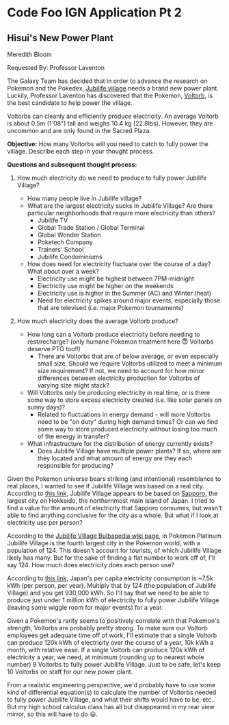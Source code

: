 # Code Foo IGN Application Pt 2
## Hisui's New Power Plant
Meredith Bloom

Requested By: Professor Laventon

The Galaxy Team has decided that in order to advance the research on Pokemon and the Pokedex, [Jubilife village](https://bulbapedia.bulbagarden.net/wiki/Jubilife_City) needs a brand new power plant. Luckily, Professor Laventon has discovered that the Pokemon, [Voltorb](https://bulbapedia.bulbagarden.net/wiki/Voltorb_(Pok%C3%A9mon)), is the best candidate to help power the village.

Voltorbs can cleanly and efficiently produce electricity. An average Voltorb is about 0.5m (1'08") tall and weighs 10.4 kg (22.8lbs). However, they are uncommon and are only found in the Sacred Plaza.

**Objective:** How many Voltorbs will you need to catch to fully power the village. Describe each step in your thought process.


**Questions and subsequent thought process:**

1. How much electricity do we need to produce to fully power Jubilife Village?
    - How many people live in Jubilife village?
    - What are the largest electricity sucks in Jubilife Village? Are there particular neighborhoods that require more electricity than others?
        + Jubilife TV
        + Global Trade Station / Global Terminal
        + Global Wonder Station
        + Poketech Company
        + Trainers' School
        + Jubilife Condominiums
    - How does need for electricity fluctuate over the course of a day? What about over a week?
        + Electricity use might be highest between 7PM-midnight
        + Electricity use might be higher on the weekends
        + Electricity use is higher in the Summer (AC) and Winter (heat)
        + Need for electricity spikes around major events, especially those that are televised (i.e. major Pokemon tournaments)

2. How much electricity does the average Voltorb produce? 
    - How long can a Voltorb produce electricity before needing to rest/recharge? (only humane Pokemon treatment here :innocent: Voltorbs deserve PTO too!!)
        + There are Voltorbs that are of below average, or even especially small size. Should we require Voltorbs utilized to meet a minimum size requirement? If not, we need to account for how minor differences between electricity production for Voltorbs of varying size might stack?
    - Will Voltorbs only be producing electricity in real time, or is there some way to store excess electricity created (i.e. like solar panels on sunny days)?
        + Related to fluctuations in energy demand - will more Voltorbs need to be "on duty" during high demand times? Or can we find some way to store produced electricity without losing too much of the energy in transfer?
    - What infrastructure for the distribution of energy currently exists?
        + Does Jubilife Village have multiple power plants? If so, where are they located and what amount of energy are they each responsible for producing?



Given the Pokemon universe bears striking (and intentional) resemblance to real places, I wanted to see if Jubilife Village was based on a real city. According to [this link](https://bulbapedia.bulbagarden.net/wiki/Pok%C3%A9mon_world_in_relation_to_the_real_world), Jubilife Village appears to be based on [Sapporo](https://en.wikipedia.org/wiki/Sapporo), the largest city on Hokkaido, the northernmost main island of Japan. I tried to find a value for the amount of electricity that Sapporo consumes, but wasn't able to find anything conclusive for the city as a whole. But what if I look at electricity use per person?


According to the [Jubilife Village Bulbapedia wiki page](https://bulbapedia.bulbagarden.net/wiki/Jubilife_City), in Pokemon Platinum Jubilife Village is the fourth largest city in the Pokemon world, with a population of 124. This doesn't account for tourists, of which Jubilife Village likely has many. But for the sake of finding a flat number to work off of, I'll say 124. How much does electricity does each person use?


According to [this link](https://www.worlddata.info/asia/japan/energy-consumption.php), Japan's per capita electricity consumption is ~7.5k kWh (per person, per year). Multiply that by 124 (the population of Jubilife Village) and you get 930,000 kWh. So I'll say that we need to be able to produce just under 1 million kWh of electricity to fully power Jubilife Village (leaving some wiggle room for major events) for a year.


Given a Pokemon's rarity seems to positively correlate with that Pokemon's strength, Voltorbs are probably pretty strong. To make sure our Voltorb employees get adequate time off of work, I'll estimate that a single Voltorb can produce 120k kWh of electricity over the course of a year, 10k kWh a month, with relative ease. If a single Voltorb can produce 120k kWh of electricity a year, we need, at minimum (rounding up to nearest whole number) 9 Voltorbs to fully power Jubilife Village. Just to be safe, let's keep 10 Voltorbs on staff for our new power plant. 


From a realistic engineering perspective, we'd probably have to use some kind of differential equation(s) to calculate the number of Voltorbs needed to fully power Jubilife Village, and what their shifts would have to be, etc.. But my high school calculus class has all but disappeared in my rear view mirror, so this will have to do :smiley:. 
